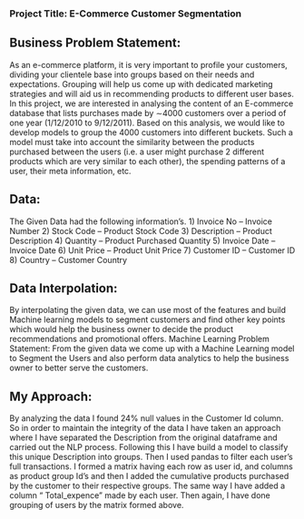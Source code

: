 ### Project Title: E-Commerce Customer Segmentation
## Business Problem Statement: 
As an e-commerce platform, it is very important to profile your customers, dividing your clientele base into groups based on their needs and expectations. Grouping will help us come up with dedicated marketing strategies and will aid us in recommending products to different user bases. In this project, we are interested in analysing the content of an E-commerce database that lists purchases made by ∼4000 customers over a period of one year (1/12/2010 to 9/12/2011). Based on this analysis, we would like to develop models to group the 4000 customers into different buckets. 
Such a model must take into account the similarity between the products purchased between the users (i.e. a user might purchase 2 different products which are very similar to each other), the spending patterns of a user, their meta information, etc. 

## Data:
The Given Data had the following information’s. 
    1)	Invoice No – Invoice Number 
    2)	Stock Code – Product Stock Code 
    3)	Description – Product Description 
    4)	Quantity – Product Purchased Quantity
    5)	Invoice Date – Invoice Date
    6)	Unit Price – Product Unit Price 
    7)	Customer ID – Customer ID
    8)	Country – Customer Country 

## Data Interpolation:
By interpolating the given data, we can use most of the features and build Machine learning models to segment customers and find other key points which would help the business owner to decide the product recommendations and promotional offers. 
Machine Learning Problem Statement: 
From the given data we come up with a Machine Learning model to Segment the Users and also perform data analytics to help the business owner to better serve the customers. 

## My Approach:
By analyzing the data I found 24% null values in the Customer Id column. So in order to maintain the integrity of the data I have taken an approach where I have separated the Description from the original dataframe and carried out the NLP process. Following this I have build a model to classify this unique Description into groups. 
Then I used pandas to filter each user’s full transactions. I formed a matrix having each row as user id, and columns as product group Id’s and then I added the cumulative products purchased by the customer to their respective groups. The same way I have added a column “ Total_expence” made by each user. Then again, I have done grouping of users by the matrix formed above. 
